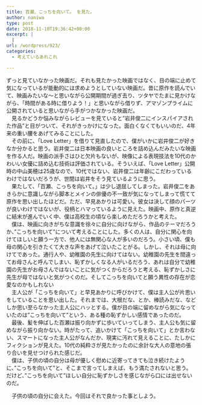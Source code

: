 ```yaml
---
title: 百瀬、こっちを向いて。 を見た。
author: naniwa
type: post
date: 2018-11-10T19:36:42+00:00
excerpt: |
  |
url: /wordpress/923/
categories:
  - 考えているあれこれ

---
```

ずっと見ていなかった映画だ。それも見たかった映画ではなく、目の端に止めて気になっているが能動的には求めようとしていない映画だ。昔に原作を読んでいて、映画みたいな～と思いながら公開期間が過ぎ去り、ツタヤでたまに見かけながら、「時間がある時に借りよう！」と思いながら借りず、アマゾンプライムに公開されていると思いながら手がつかなかった映画だ。  
　見るかどうか悩みながらレビューを見ていると”岩井俊二にインスパイアされた作品”と目がついて、それがきっかけになった。面白くなくてもいいのだ、4年来の重い腰をあげてみることにした。  
　その前に、「Love Letter」を借りて見直したので、僕がいかに岩井俊二が好きなか分かると思う。岩井俊二は日本映画の良いところを詰め込んだみたいな映画を作る人だ。映画の派手さはひと欠片もないが、映像による表現技法を10代のかわいい女優に詰め込む技術は評価されている。そういえば、「Love Letter」公開時の中山美穂は25歳なので、10代ではない、岩井俊二は年齢にこだわっているわけではないだろうが、世間は岩井をそう見ているように思う。  
　果たして、「百瀬、こっちを向いて。」は少し退屈してしまった。岩井俊二をあきらかに意識しながら脚本とメインの俳優の不一致が気になってしまって慌てて原作を思い出したほどだ。ただ、早見あかりは可愛い。彼女は決して顔のパーツが良いわけではないが、役柄とハマっているように見えた。映画中、原作と真逆に結末が進んでいく中、僕は高校生の頃なら楽しめただろうかと考えた。  
　僕は、映画に向きがちな意識を徐々に自分に向けながら、作品のテーマだろうか、”こっちを向いて”について考えることにした。多くの人は、自分に関心を向けてほしいと願う一方で、他人には無関心な人が多いのだろう。小さい頃、僕も母の関心を引きたくて大きな声をあげて泣いたことがる。しかし、それは母に向けてであった。通行人や、幼稚園の先生に向けてはない。幼稚園の先生を間違ってお母さんと呼んでしまい、恥ずかしくなる人がいるだろう、あれは自分で幼稚園の先生がお母さんではないことに気がつくからだろうと考える、恥ずかしさに先生が母ではないと気がつくのだ。そしてこっちを向いてと願う異性の存在が恋愛なのかもしれない  
　主人公が「こっちを向いて」と早見あかりに呼びかけて、僕は主人公が片思いをしていることを思い出した。それまでは、大根だな、とか、棒読みだな、などしか思い至らなかった主人公にハッとする。僕が目の端に留めながら気になっていたのは”こっちを向いて”という、ある種の恥ずかしい感情であったのだ。  
　最後、髪を伸ばした百瀬は振り向かずに歩いていってしまう、主人公も気に留めながら振り向かない。時がたって、追いかけて「こっちを向いて」とか言わない、スマートになった主人公がなんだか、現実に汚れて見えることに、たしかにフィクションが見えた。10代の純粋さが見たかったのに余計な大人の意地の張り合いを見せつけられた感じだ。  
　僕は、子供の頃の自分は母が優しく慰めに近寄ってきても泣き続けたように、”こっちを向いて”と、そこまで言ってしまえば、もう満たされないと思う。だけど、”こっちを向いて”ほしい自分に恥ずかしさを感じながら口には出せないのだ。

　子供の頃の自分に会えた。今回はそれで良かった事としよう。